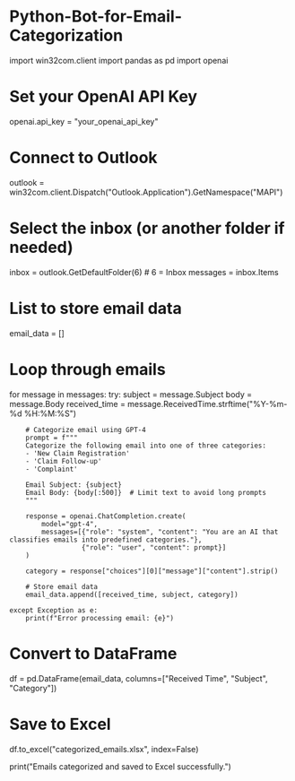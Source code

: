 # Python-Bot-for-Email-Categorization
import win32com.client
import pandas as pd
import openai

# Set your OpenAI API Key
openai.api_key = "your_openai_api_key"

# Connect to Outlook
outlook = win32com.client.Dispatch("Outlook.Application").GetNamespace("MAPI")

# Select the inbox (or another folder if needed)
inbox = outlook.GetDefaultFolder(6)  # 6 = Inbox
messages = inbox.Items

# List to store email data
email_data = []

# Loop through emails
for message in messages:
    try:
        subject = message.Subject
        body = message.Body
        received_time = message.ReceivedTime.strftime("%Y-%m-%d %H:%M:%S")
        
        # Categorize email using GPT-4
        prompt = f"""
        Categorize the following email into one of three categories: 
        - 'New Claim Registration'
        - 'Claim Follow-up'
        - 'Complaint'

        Email Subject: {subject}
        Email Body: {body[:500]}  # Limit text to avoid long prompts
        """
        
        response = openai.ChatCompletion.create(
            model="gpt-4",
            messages=[{"role": "system", "content": "You are an AI that classifies emails into predefined categories."},
                      {"role": "user", "content": prompt}]
        )
        
        category = response["choices"][0]["message"]["content"].strip()

        # Store email data
        email_data.append([received_time, subject, category])

    except Exception as e:
        print(f"Error processing email: {e}")

# Convert to DataFrame
df = pd.DataFrame(email_data, columns=["Received Time", "Subject", "Category"])

# Save to Excel
df.to_excel("categorized_emails.xlsx", index=False)

print("Emails categorized and saved to Excel successfully.")
